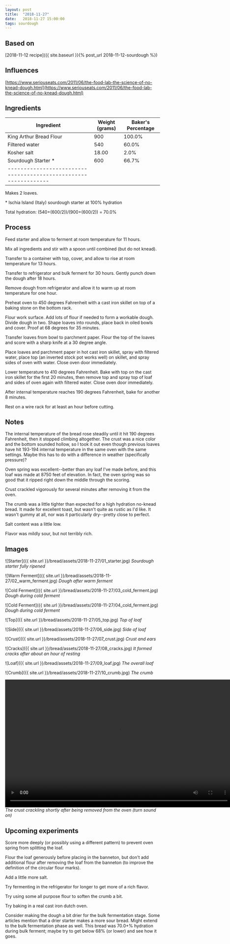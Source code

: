 ```yaml
---
layout: post
title:  "2018-11-27"
date:   2018-11-27 15:00:00
tags: sourdough
---
```


Based on
--------

[2018-11-12 recipe]({{ site.baseurl }}{% post_url 2018-11-12-sourdough %})

Influences
----------

[https://www.seriouseats.com/2011/06/the-food-lab-the-science-of-no-knead-dough.html](https://www.seriouseats.com/2011/06/the-food-lab-the-science-of-no-knead-dough.html)

Ingredients
-----------

| Ingredient              | Weight (grams) | Baker's Percentage |
|-------------------------|----------------|--------------------|
| King Arthur Bread Flour |            900 |             100.0% |
| Filtered water          |            540 |              60.0% |
| Kosher salt             |          18.00 |               2.0% |
| Sourdough Starter *     |            600 |              66.7% |
|---------------------------------------------------------------|

Makes 2 loaves.

\* Ischia Island (Italy) sourdough starter at 100% hydration

Total hydration: (540+(600/2))/(900+(600/2)) = 70.0%

Process
-------

Feed starter and allow to ferment at room temperature for 11 hours.

Mix all ingredients and stir with a spoon until combined (but do not knead).

Transfer to a container with top, cover, and allow to rise at room temperature
for 13 hours.

Transfer to refrigerator and bulk ferment for 30 hours. Gently punch down the
dough after 18 hours.

Remove dough from refrigerator and allow it to warm up at room temperature for
one hour.

Preheat oven to 450 degrees Fahrenheit with a cast iron skillet on top of a
baking stone on the bottom rack.

Flour work surface. Add lots of flour if needed to form a workable dough.
Divide dough in two. Shape loaves into rounds, place back in oiled bowls and
cover. Proof at 68 degrees for 35 minutes.

Transfer loaves from bowl to parchment paper. Flour the top of the loaves and
score with a sharp knife at a 30 degree angle.

Place loaves and parchment paper in hot cast iron skillet, spray with filtered
water, place top (an inverted stock pot works well) on skillet, and spray sides
of oven with water. Close oven door immediately.

Lower temperature to 410 degrees Fahrenheit. Bake with top on the cast iron
skillet for the first 20 minutes, then remove top and spray top of loaf and
sides of oven again with filtered water. Close oven door immediately.

After internal temperature reaches 190 degrees Fahrenheit, bake for another
8 minutes.

Rest on a wire rack for at least an hour before cutting.

Notes
------

The internal temperature of the bread rose steadily until it hit 190 degrees
Fahrenheit, then it stopped climbing altogether. The crust was a nice color and
the bottom sounded hollow, so I took it out even though previous loaves have
hit 193-194 internal temperature in the same oven with the same settings. Maybe
this has to do with a difference in weather (specifically pressure)?

Oven spring was excellent--better than any loaf I've made before, and this loaf
was made at 8750 feet of elevation. In fact, the oven spring was so good that
it ripped right down the middle through the scoring. 

Crust crackled vigorously for several minutes after removing it from the oven.

The crumb was a little tighter than expected for a high hydration no-knead
bread. It made for excellent toast, but wasn't quite as rustic as I'd like. It
wasn't gummy at all, nor was it particularly dry--pretty close to perfect.

Salt content was a little low.

Flavor was mildly sour, but not terribly rich.

Images
------

![Starter]({{ site.url }}/bread/assets/2018-11-27/01_starter.jpg)
*Sourdough starter fully ripened*

![Warm Ferment]({{ site.url }}/bread/assets/2018-11-27/02_warm_ferment.jpg)
*Dough after warm ferment*

![Cold Ferment]({{ site.url }}/bread/assets/2018-11-27/03_cold_ferment.jpg)
*Dough during cold ferment*

![Cold Ferment]({{ site.url }}/bread/assets/2018-11-27/04_cold_ferment.jpg)
*Dough during cold ferment*

![Top]({{ site.url }}/bread/assets/2018-11-27/05_top.jpg)
*Top of loaf*

![Side]({{ site.url }}/bread/assets/2018-11-27/06_side.jpg)
*Side of loaf*

![Crust]({{ site.url }}/bread/assets/2018-11-27/07_crust.jpg)
*Crust and ears*

![Cracks]({{ site.url }}/bread/assets/2018-11-27/08_cracks.jpg)
*It formed cracks after about an hour of resting*

![Loaf]({{ site.url }}/bread/assets/2018-11-27/09_loaf.jpg)
*The overall loaf*

![Crumb]({{ site.url }}/bread/assets/2018-11-27/10_crumb.jpg)
*The crumb*

<video src="{{ site.url }}/bread/assets/2018-11-27/11_crackling.mp4" width="740" height="416" controls preload></video>
*The crust crackling shortly after being removed from the oven (turn sound on)*

Upcoming experiments
--------------------

Score more deeply (or possibly using a different pattern) to prevent oven
spring from splitting the loaf.

Flour the loaf generously before placing in the banneton, but don't add
additional flour after removing the loaf from the banneton (to improve the
definition of the circular flour marks).

Add a little more salt.

Try fermenting in the refrigerator for longer to get more of a rich flavor.

Try using some all purpose flour to soften the crumb a bit.

Try baking in a real cast iron dutch oven.

Consider making the dough a bit drier for the bulk fermentation stage. Some
articles mention that a drier starter makes a more sour bread. Might extend to
the bulk fermentation phase as well. This bread was 70.0+% hydration during
bulk ferment; maybe try to get below 68% (or lower) and see how it goes.

